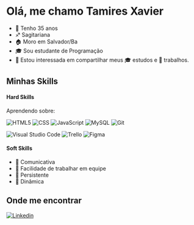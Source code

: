 <h1>Olá, me chamo Tamires Xavier</h1>

- 🎉 Tenho 35 anos
- ♐ Sagitariana
- 🏠 Moro em Salvador/Ba
- 🎓 Sou estudante de Programação
- 🎯 Estou interessada em compartilhar meus 🎓 estudos e 💼 trabalhos.

<h2>Minhas Skills</h2>

<h4>Hard Skills</h4>

<span>Aprendendo sobre:</span>

![HTML5](https://img.shields.io/badge/-HTML5-333333?style=flat&logo=HTML5)
![CSS](https://img.shields.io/badge/-CSS-333333?style=flat&logo=CSS3&logoColor=1572B6)
![JavaScript](https://img.shields.io/badge/-JavaScript-333333?style=flat&logo=javascript)
![MySQL](https://img.shields.io/badge/-MySQL-333333?style=flat&logo=mysql)
![Git](https://img.shields.io/badge/-Git-333333?style=flat&logo=git)

![Visual Studio Code](https://img.shields.io/badge/-Visual%20Studio%20Code-333333?style=flat&logo=visual-studio-code&logoColor=007ACC)
![Trello](https://img.shields.io/badge/-Trello-333333?style=flat&logo=trello&logoColor=007ACC)
![Figma](https://img.shields.io/badge/-Figma-333333?style=flat&logo=figma&logoColor=007ACC)

<h4>Soft Skills</h4>

- 👩 Comunicativa
- 👥 Facilidade de trabalhar em equipe
- 🎯 Persistente
- 🚀 Dinâmica

<h2>Onde me encontrar</h2>

[![Linkedin](https://img.shields.io/badge/-Linkedin-blue?style=flat-square&logo=Linkedin&logoColor=white&link=www.linkedin.com/in/tamires-vp-xavier)](www.linkedin.com/in/tamires-vp-xavier)

